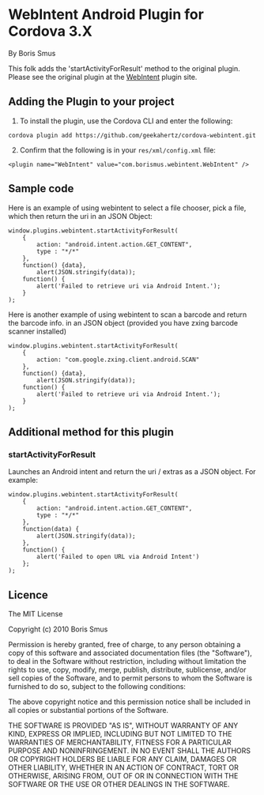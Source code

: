 # WebIntent Android Plugin for Cordova 3.X #
By Boris Smus

This folk adds the 'startActivityForResult' method to the original plugin.  Please see the original plugin at the [WebIntent](https://github.com/Initsogar/cordova-webintent) plugin site.

## Adding the Plugin to your project ##
1. To install the plugin, use the Cordova CLI and enter the following:

`cordova plugin add https://github.com/geekahertz/cordova-webintent.git`

2. Confirm that the following is in your `res/xml/config.xml` file:

`<plugin name="WebIntent" value="com.borismus.webintent.WebIntent" />`

## Sample code

Here is an example of using webintent to select a file chooser, pick a file, which then return the uri in an JSON Object:

    window.plugins.webintent.startActivityForResult(
        {
            action: "android.intent.action.GET_CONTENT",
            type : "*/*"        
        },
        function() {data},
            alert(JSON.stringify(data));
        function() {
            alert('Failed to retrieve uri via Android Intent.');
        }
    );

Here is another example of using webintent to scan a barcode and return the barcode info. in an JSON object (provided you have zxing barcode scanner installed)

    window.plugins.webintent.startActivityForResult(
        {
            action: "com.google.zxing.client.android.SCAN"
        },
        function() {data},
            alert(JSON.stringify(data));
        function() {
            alert('Failed to retrieve uri via Android Intent.');
        }
    );


## Additional method for this plugin ##

### startActivityForResult ###
Launches an Android intent and return the uri / extras as a JSON object. For example:

    window.plugins.webintent.startActivityForResult(
        {
            action: "android.intent.action.GET_CONTENT",
            type : "*/*"        
        },
        function(data) {
            alert(JSON.stringify(data));
        },
        function() {
            alert('Failed to open URL via Android Intent')
        };
    );

## Licence ##

The MIT License

Copyright (c) 2010 Boris Smus

Permission is hereby granted, free of charge, to any person obtaining a copy
of this software and associated documentation files (the "Software"), to deal
in the Software without restriction, including without limitation the rights
to use, copy, modify, merge, publish, distribute, sublicense, and/or sell
copies of the Software, and to permit persons to whom the Software is
furnished to do so, subject to the following conditions:

The above copyright notice and this permission notice shall be included in
all copies or substantial portions of the Software.

THE SOFTWARE IS PROVIDED "AS IS", WITHOUT WARRANTY OF ANY KIND, EXPRESS OR
IMPLIED, INCLUDING BUT NOT LIMITED TO THE WARRANTIES OF MERCHANTABILITY,
FITNESS FOR A PARTICULAR PURPOSE AND NONINFRINGEMENT. IN NO EVENT SHALL THE
AUTHORS OR COPYRIGHT HOLDERS BE LIABLE FOR ANY CLAIM, DAMAGES OR OTHER
LIABILITY, WHETHER IN AN ACTION OF CONTRACT, TORT OR OTHERWISE, ARISING FROM,
OUT OF OR IN CONNECTION WITH THE SOFTWARE OR THE USE OR OTHER DEALINGS IN
THE SOFTWARE.
